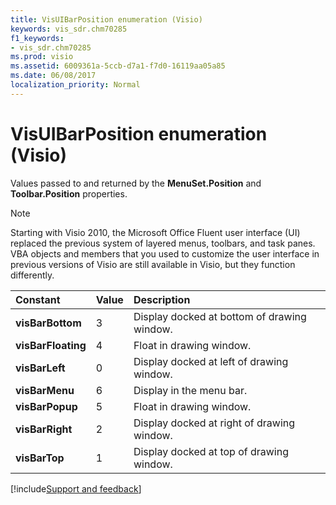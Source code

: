 ```yaml
---
title: VisUIBarPosition enumeration (Visio)
keywords: vis_sdr.chm70285
f1_keywords:
- vis_sdr.chm70285
ms.prod: visio
ms.assetid: 6009361a-5ccb-d7a1-f7d0-16119aa05a85
ms.date: 06/08/2017
localization_priority: Normal
---
```



# VisUIBarPosition enumeration (Visio)

Values passed to and returned by the  **MenuSet.Position** and **Toolbar.Position** properties.


> [!NOTE] 
> Starting with Visio 2010, the Microsoft Office Fluent user interface (UI) replaced the previous system of layered menus, toolbars, and task panes. VBA objects and members that you used to customize the user interface in previous versions of Visio are still available in Visio, but they function differently.



|Constant|Value|Description|
|:-----|:-----|:-----|
| **visBarBottom**|3|Display docked at bottom of drawing window.|
| **visBarFloating**|4|Float in drawing window.|
| **visBarLeft**|0|Display docked at left of drawing window.|
| **visBarMenu**|6|Display in the menu bar.|
| **visBarPopup**|5|Float in drawing window.|
| **visBarRight**|2|Display docked at right of drawing window.|
| **visBarTop**|1|Display docked at top of drawing window.|

[!include[Support and feedback](~/includes/feedback-boilerplate.md)]